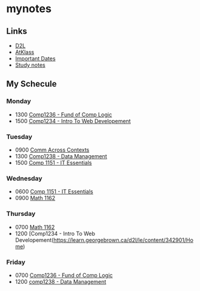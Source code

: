 # mynotes
## Links
- [D2L](https://learn.georgebrown.ca)
- [AtKlass](https://app.atklass.com)
- [Important Dates](https://www.georgebrown.ca/current-students/important-dates?term=27246&category=131)
- [Study notes](https://spoiled72.github.io/mynotes/comp1238.md)
## My Schecule
### Monday
- 1300 [Comp1236 - Fund of Comp Logic](https://learn.georgebrown.ca/d2l/le/content/337951/Home)
- 1500 [Comp1234 - Intro To Web Developement](https://learn.georgebrown.ca/d2l/le/content/342901/Home)
### Tuesday
- 0900 [Comm Across Contexts](https://learn.georgebrown.ca/d2l/home/325160)
- 1300 [Comp1238 - Data Management](https://learn.georgebrown.ca/d2l/le/content/334969/Home)
- 1500 [Comp 1151 - IT Essentials](https://learn.georgebrown.ca/d2l/le/content/335101/Home)
### Wednesday
- 0600 [Comp 1151 - IT Essentials](https://learn.georgebrown.ca/d2l/le/content/335101/Home)
- 0900 [Math 1162](https://learn.georgebrown.ca/d2l/le/content/331954/Home)
### Thursday
- 0700 [Math 1162](https://learn.georgebrown.ca/d2l/le/content/331954/Home)
- 1200 [Comp1234 - Intro To Web Developement(https://learn.georgebrown.ca/d2l/le/content/342901/Home)
### Friday
- 0700 [Comp1236 - Fund of Comp Logic](https://learn.georgebrown.ca/d2l/le/content/337951/Home)
- 1200 [comp1238 - Data Management](https://learn.georgebrown.ca/d2l/le/content/334969/Home)
